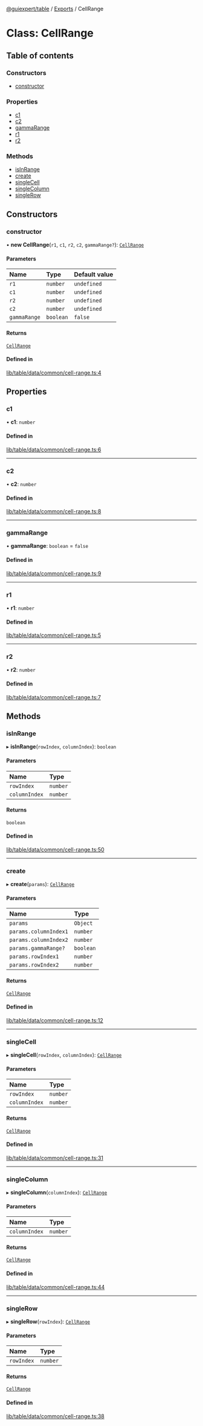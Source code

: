 [@guiexpert/table](../README.md) / [Exports](../modules.md) / CellRange

# Class: CellRange

## Table of contents

### Constructors

- [constructor](CellRange.md#constructor)

### Properties

- [c1](CellRange.md#c1)
- [c2](CellRange.md#c2)
- [gammaRange](CellRange.md#gammarange)
- [r1](CellRange.md#r1)
- [r2](CellRange.md#r2)

### Methods

- [isInRange](CellRange.md#isinrange)
- [create](CellRange.md#create)
- [singleCell](CellRange.md#singlecell)
- [singleColumn](CellRange.md#singlecolumn)
- [singleRow](CellRange.md#singlerow)

## Constructors

### constructor

• **new CellRange**(`r1`, `c1`, `r2`, `c2`, `gammaRange?`): [`CellRange`](CellRange.md)

#### Parameters

| Name | Type | Default value |
| :------ | :------ | :------ |
| `r1` | `number` | `undefined` |
| `c1` | `number` | `undefined` |
| `r2` | `number` | `undefined` |
| `c2` | `number` | `undefined` |
| `gammaRange` | `boolean` | `false` |

#### Returns

[`CellRange`](CellRange.md)

#### Defined in

[lib/table/data/common/cell-range.ts:4](https://github.com/guiexperttable/ge-table/blob/7d8ffe2/libs/table/src/lib/table/data/common/cell-range.ts#L4)

## Properties

### c1

• **c1**: `number`

#### Defined in

[lib/table/data/common/cell-range.ts:6](https://github.com/guiexperttable/ge-table/blob/7d8ffe2/libs/table/src/lib/table/data/common/cell-range.ts#L6)

___

### c2

• **c2**: `number`

#### Defined in

[lib/table/data/common/cell-range.ts:8](https://github.com/guiexperttable/ge-table/blob/7d8ffe2/libs/table/src/lib/table/data/common/cell-range.ts#L8)

___

### gammaRange

• **gammaRange**: `boolean` = `false`

#### Defined in

[lib/table/data/common/cell-range.ts:9](https://github.com/guiexperttable/ge-table/blob/7d8ffe2/libs/table/src/lib/table/data/common/cell-range.ts#L9)

___

### r1

• **r1**: `number`

#### Defined in

[lib/table/data/common/cell-range.ts:5](https://github.com/guiexperttable/ge-table/blob/7d8ffe2/libs/table/src/lib/table/data/common/cell-range.ts#L5)

___

### r2

• **r2**: `number`

#### Defined in

[lib/table/data/common/cell-range.ts:7](https://github.com/guiexperttable/ge-table/blob/7d8ffe2/libs/table/src/lib/table/data/common/cell-range.ts#L7)

## Methods

### isInRange

▸ **isInRange**(`rowIndex`, `columnIndex`): `boolean`

#### Parameters

| Name | Type |
| :------ | :------ |
| `rowIndex` | `number` |
| `columnIndex` | `number` |

#### Returns

`boolean`

#### Defined in

[lib/table/data/common/cell-range.ts:50](https://github.com/guiexperttable/ge-table/blob/7d8ffe2/libs/table/src/lib/table/data/common/cell-range.ts#L50)

___

### create

▸ **create**(`params`): [`CellRange`](CellRange.md)

#### Parameters

| Name | Type |
| :------ | :------ |
| `params` | `Object` |
| `params.columnIndex1` | `number` |
| `params.columnIndex2` | `number` |
| `params.gammaRange?` | `boolean` |
| `params.rowIndex1` | `number` |
| `params.rowIndex2` | `number` |

#### Returns

[`CellRange`](CellRange.md)

#### Defined in

[lib/table/data/common/cell-range.ts:12](https://github.com/guiexperttable/ge-table/blob/7d8ffe2/libs/table/src/lib/table/data/common/cell-range.ts#L12)

___

### singleCell

▸ **singleCell**(`rowIndex`, `columnIndex`): [`CellRange`](CellRange.md)

#### Parameters

| Name | Type |
| :------ | :------ |
| `rowIndex` | `number` |
| `columnIndex` | `number` |

#### Returns

[`CellRange`](CellRange.md)

#### Defined in

[lib/table/data/common/cell-range.ts:31](https://github.com/guiexperttable/ge-table/blob/7d8ffe2/libs/table/src/lib/table/data/common/cell-range.ts#L31)

___

### singleColumn

▸ **singleColumn**(`columnIndex`): [`CellRange`](CellRange.md)

#### Parameters

| Name | Type |
| :------ | :------ |
| `columnIndex` | `number` |

#### Returns

[`CellRange`](CellRange.md)

#### Defined in

[lib/table/data/common/cell-range.ts:44](https://github.com/guiexperttable/ge-table/blob/7d8ffe2/libs/table/src/lib/table/data/common/cell-range.ts#L44)

___

### singleRow

▸ **singleRow**(`rowIndex`): [`CellRange`](CellRange.md)

#### Parameters

| Name | Type |
| :------ | :------ |
| `rowIndex` | `number` |

#### Returns

[`CellRange`](CellRange.md)

#### Defined in

[lib/table/data/common/cell-range.ts:38](https://github.com/guiexperttable/ge-table/blob/7d8ffe2/libs/table/src/lib/table/data/common/cell-range.ts#L38)
